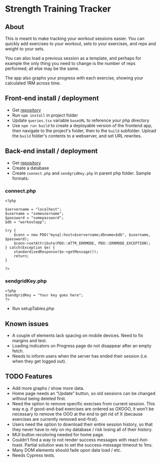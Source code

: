 # Strength Training Tracker

## About

This is meant to make tracking your workout sessions easier. You can quickly add exercises to your workout, sets to your exercises, and reps and weight to your sets.

You can also load a previous session as a template, and perhaps for example the only thing you need to change is the number of reps performed; all else may be the same.

The app also graphs your progress with each exercise, showing your calculated 1RM across time.

## Front-end install / deployment

- Get [repository](https://github.com/Jerrad-Johnson/WorkoutAppRedo)
- Run `npm install` in project folder
- Update `queries.tsx` variable `baseURL` to reference your php directory
- Use `npm run build` to create a deployable version of the frontend app, then navigate to the project's folder, then to the `build` subfolder. Upload the `build` folder's contents to a webserver, and set URL rewrites.

## Back-end install / deployment

- Get [repository](https://github.com/Jerrad-Johnson/WorkoutAppBackend)
- Create a database
- Create `connect.php` and `sendgridKey.php` in parent php folder. Sample formats:
### connect.php
```
<?php

$servername = "localhost";
$username = "someusername";
$password = "somepassword";
$db = "workoutapp";

try {
    $conn = new PDO("mysql:host=$servername;dbname=$db", $username, $password);
    $conn->setAttribute(PDO::ATTR_ERRMODE, PDO::ERRMODE_EXCEPTION);
} catch(Exception $e) {
    standardizedResponse($e->getMessage());
    return;
}

?>
```
### sendgridKey.php
```
<?php
$sendgridKey = "Your key goes here";
?>
```
- Run setupTables.php

## Known issues

- A couple of elements lack spacing on mobile devices. Need to fix margins and test.
- Loading indicators on Progress page do not disappear after an empty fetch.
- Needs to inform users when the server has ended their session (i.e. when they get logged out).

## TODO Features
- Add more graphs / show more data.
- Home page needs an “Update” button, so old sessions can be changed without being deleted first.
- Need the option to remove specific execises from current session. This way e.g. if good-and-bad exercises are ordered as OXOOO, it won’t be necessary to remove the OOO at the end to get rid of X (because exercises are currently removed end-first).
- Users need the option to download their entire session history, so that they never have to rely on my database / risk losing all of their history.
- MUI button recoloring needed for home page.
- Couldn’t find a way to not render success messages with react-hot-toast. Partial solution was to set the success-message timeout to 1ms.
- Many DOM elements should fade upon data load / etc.
- Needs Cypress tests.